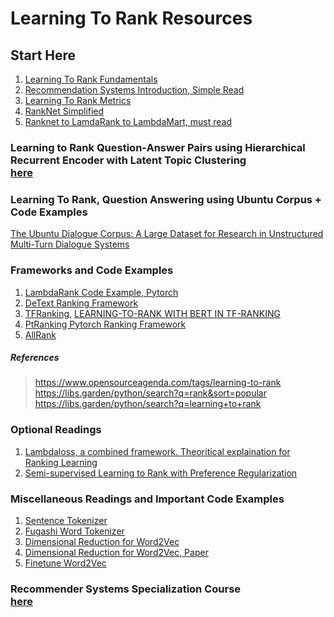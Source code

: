 # Learning To Rank Resources
## Start Here
1. [Learning To Rank Fundamentals](https://towardsdatascience.com/learning-to-rank-a-complete-guide-to-ranking-using-machine-learning-4c9688d370d4)<br>
2. [Recommendation Systems Introduction, Simple Read](https://developers.google.com/machine-learning/recommendation/overview) <br>
3. [Learning To Rank Metrics](https://medium.com/swlh/rank-aware-recsys-evaluation-metrics-5191bba16832)<br>
4. [RankNet Simplified](https://towardsdatascience.com/learning-to-rank-for-information-retrieval-a-deep-dive-into-ranknet-200e799b52f4)<br>
5. [Ranknet to LamdaRank to LambdaMart, must read](https://www.microsoft.com/en-us/research/wp-content/uploads/2016/02/MSR-TR-2010-82.pdf)<br>

### Learning to Rank Question-Answer Pairs using Hierarchical Recurrent Encoder with Latent Topic Clustering <br>[here](https://paperswithcode.com/paper/learning-to-rank-question-answer-pairs-using)

### Learning To Rank, Question Answering using Ubuntu Corpus + Code Examples <br>
[The Ubuntu Dialogue Corpus: A Large Dataset for Research in
Unstructured Multi-Turn Dialogue Systems](https://paperswithcode.com/paper/the-ubuntu-dialogue-corpus-a-large-dataset-1)

### Frameworks and Code Examples
1. [LambdaRank Code Example, Pytorch](https://github.com/haowei01/pytorch-examples/blob/master/ranking/LambdaRank.py)
2. [DeText Ranking Framework](https://medium.com/deep-learning-digest/detext-bert-framework-for-ranking-documents-26efe34b308c)
3. [TFRanking](https://github.com/tensorflow/ranking), [LEARNING-TO-RANK WITH BERT IN TF-RANKING](https://arxiv.org/pdf/2004.08476.pdf)
4. [PtRanking Pytorch Ranking Framework](https://wildltr.github.io/ptranking/)
5. [AllRank](https://github.com/allegro/allRank)

##### References
> https://www.opensourceagenda.com/tags/learning-to-rank<br>
> https://libs.garden/python/search?q=rank&sort=popular
> https://libs.garden/python/search?q=learning+to+rank

### Optional Readings
1. [Lambdaloss, a combined framework. Theoritical explaination for Ranking Learning](https://storage.googleapis.com/pub-tools-public-publication-data/pdf/1e34e05e5e4bf2d12f41eb9ff29ac3da9fdb4de3.pdf)<br>
2. [Semi-supervised Learning to Rank
with Preference Regularization](https://www.microsoft.com/en-us/research/wp-content/uploads/2011/10/SzummerYilmaz-semisupervised-ranking-cikm11.pdf)<br>

### Miscellaneous Readings and Important Code Examples
1. [Sentence Tokenizer](https://github.com/himkt/konoha)
2. [Fugashi Word Tokenizer](https://github.com/polm/fugashi)
3. [Dimensional Reduction for Word2Vec](https://datascience.stackexchange.com/questions/6612/reducing-the-dimensionality-of-word-embeddings)
4. [Dimensional Reduction for Word2Vec, Paper](https://arxiv.org/pdf/1708.03629.pdf)
5. [Finetune Word2Vec](https://www.kaggle.com/code/rtatman/fine-tuning-word2vec-2-0/notebook)

### Recommender Systems Specialization Course <br> [here](https://www.coursera.org/specializations/recommender-systems#courses)
